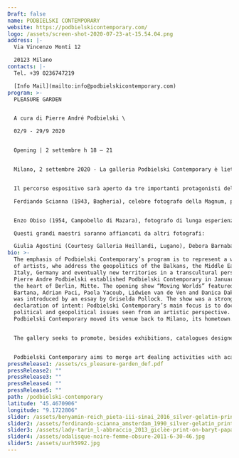 ```yaml
---
Draft: false
name: PODBIELSKI CONTEMPORARY
website: https://podbielskicontemporary.com/
logo: /assets/screen-shot-2020-07-23-at-15.54.04.png
address: |-
  Via Vincenzo Monti 12

  20123 Milano
contacts: |-
  Tel. +39 0236747219

  [Info Mail](mailto:info@podbielskicontemporary.com)
program: >-
  PLEASURE GARDEN


  A cura di Pierre André Podbielski \

  02/9 - 29/9 2020


  Opening | 2 settembre h 18 – 21


  Milano, 2 settembre 2020 - La galleria Podbielski Contemporary è lieta di presentare Pleasure Garden, un progetto a cura di Pierre André Podbielski che attraverso un lavoro di ricerca svolto durante gli anni ‘70 a Parigi e maturato recentemente a Milano, intende proporre un nuovo approccio fotografico sul nudo artistico.


  Il percorso espositivo sarà aperto da tre importanti protagonisti della fotografia del ‘900: René Groebli (Zurigo,1927), con una serie di scatti sensuali e al tempo stesso venati di malinconia che costituiscono la famosa serie Das Auge der Liebe (L’occhio dell’amore), un omaggio alla moglie ritratta durante il viaggio di nozze a Parigi nei primi anni ‘50.

  Ferdiando Scianna (1943, Bagheria), celebre fotografo della Magnum, profondamente radicato alle atmosfere della sua terra siciliana. Ritrae per Dolce Gabbana la modella icona Marpessa Hennink, donna dalla carnagione scura, meticcia, quintessenza di una bellezza raffinata, sensuale ed atemporale.


  Enzo Obiso (1954, Campobello di Mazara), fotografo di lunga esperienza che a partire dal 1993 con “Ritratti di beata bellezza” porta avanti la sua ricerca personale focalizzata sul nudo femminile.

  Questi grandi maestri saranno affiancati da altri fotografi:

  Giulia Agostini (Courtesy Galleria Heillandi, Lugano), Debora Barnaba, Philippe Blache, Erica Campanella, Bruno Cattani, Francesca Galliani (Courtesy Vision Quest 4rosso, Genova), Gianluca Galtrucco, Renè Groebli, Michael von Graffenried (Courtesy gallery Esther Woerdehoff, Parigi), Gail Albert Halaban, Bo Ljugblom (Courtesy Galleria Studio la Città, Verona), Ohad Matalon, Enzo Obiso, Peter Puklus (Courtesy gallery Robert Morat, Berlino), Benyamin Reich, Ugo Ricciardi, Ferdinando Scianna, Noga Shtainer, Lady Tarin, Andrea Vierucci (Courtesy Galleria Spazio Nuovo, Roma), Milena Villalon e Francesco Zizola.
bio: >-
  The emphasis of Podbielski Contemporary’s program is to represent a wide range
  of artists, who address the geopolitics of the Balkans, the Middle East,
  Italy, Germany and eventually new territories in a transcultural perspective.
  Pierre Andre Podbielski established Podbielski Contemporary in January 2011 in
  the heart of Berlin, Mitte. The opening show “Moving Worlds” featured Yael
  Bartana, Adrian Paci, Paola Yacoub, Lidwien van de Ven and Danica Dakic and
  was introduced by an essay by Griselda Pollock. The show was a strong
  declaration of intent: Podbielski Contemporary’s main focus is to document
  political and geopolitical issues seen from an artistic perspective. In 2018,
  Podbielski Contemporary moved its venue back to Milano, its hometown.


  The gallery seeks to promote, besides exhibitions, catalogues designed and published for each show and to address its work to international private and museum collections. Its founder strongly believes that a gallery, besides representing artists and promoting their works in the optimal way, should serve as a platform for the exchange of ideas about art and culture.


  Podbielski Contemporary aims to merge art dealing activities with academic research, presenting special events such as artists talks, performances, conferences and screening evenings, to become not only a lively space for art lovers and art collectors, but also a cultural destination for young scholars and for the Berlin art community in general. May its small-scale intervention help sustain wider efforts in overcoming the compartmentalization of the art field between public and private institutions.
pressRelease1: /assets/cs_pleasure-garden_def.pdf
pressRelease2: ""
pressRelease3: ""
pressRelease4: ""
pressRelease5: ""
path: /podbielski-contemporary
latitude: "45.4670906"
longitude: "9.1722806"
slider: /assets/benyamin-reich_pieta-iii-sinai_2016_silver-gelatin-print-wooden-frame-and-museum-glass_30x22-cm_-podbielski-contemporary.png
slider2: /assets/ferdinando-scianna_amsterdam_1990_silver-gelatin_print_40x50-cm_-podbielski-contemporary.jpg
slider3: /assets/lady-tarin_l-abbraccio_2013_giclèe-print-on-baryt-papaer-and-alu-dibond_30x45-cm_-podbielski-contemporary.jpg
slider4: /assets/odalisque-noire-femme-obsure-2011-6-30-46.jpg
slider5: /assets/uurh5992.jpg
---
```

